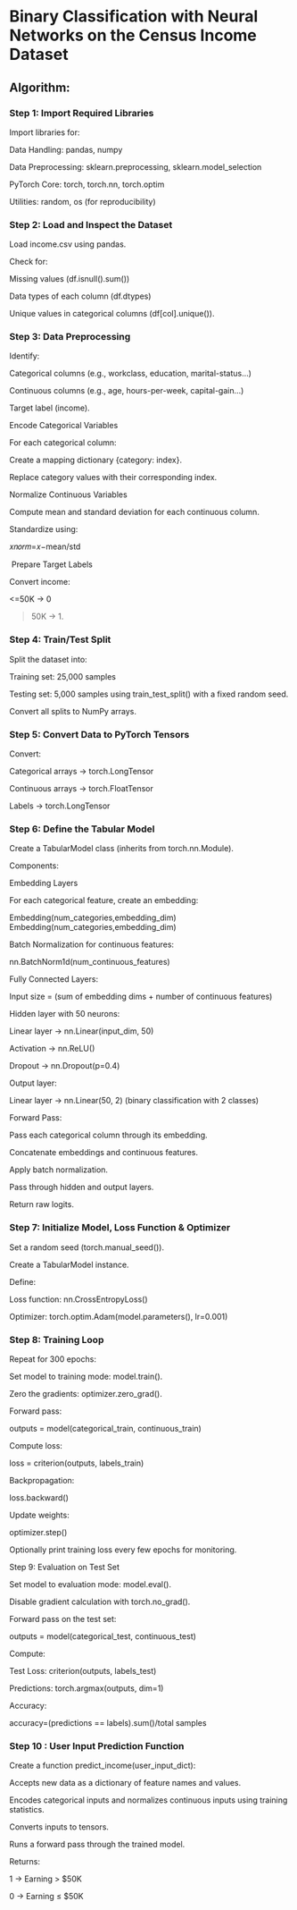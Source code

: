 # Binary Classification with Neural Networks on the Census Income Dataset

## Algorithm: 

### Step 1: Import Required Libraries

Import libraries for:

Data Handling: pandas, numpy

Data Preprocessing: sklearn.preprocessing, sklearn.model_selection

PyTorch Core: torch, torch.nn, torch.optim

Utilities: random, os (for reproducibility)

### Step 2: Load and Inspect the Dataset

Load income.csv using pandas.

Check for:

Missing values (df.isnull().sum())

Data types of each column (df.dtypes)

Unique values in categorical columns (df[col].unique()).

### Step 3: Data Preprocessing

Identify:

Categorical columns (e.g., workclass, education, marital-status…)

Continuous columns (e.g., age, hours-per-week, capital-gain…)

Target label (income).

Encode Categorical Variables

For each categorical column:

Create a mapping dictionary {category: index}.

Replace category values with their corresponding index.

Normalize Continuous Variables

Compute mean and standard deviation for each continuous column.

Standardize using:

𝑥𝑛𝑜𝑟𝑚=𝑥−mean/std

​
Prepare Target Labels

Convert income:

<=50K → 0

>50K → 1.

### Step 4: Train/Test Split

Split the dataset into:

Training set: 25,000 samples

Testing set: 5,000 samples
using train_test_split() with a fixed random seed.

Convert all splits to NumPy arrays.

### Step 5: Convert Data to PyTorch Tensors

Convert:

Categorical arrays → torch.LongTensor

Continuous arrays → torch.FloatTensor

Labels → torch.LongTensor

### Step 6: Define the Tabular Model

Create a TabularModel class (inherits from torch.nn.Module).

Components:

Embedding Layers

For each categorical feature, create an embedding:

Embedding(num_categories,embedding_dim)
Embedding(num_categories,embedding_dim)

Batch Normalization for continuous features:

nn.BatchNorm1d(num_continuous_features)

Fully Connected Layers:

Input size = (sum of embedding dims + number of continuous features)

Hidden layer with 50 neurons:

Linear layer → nn.Linear(input_dim, 50)

Activation → nn.ReLU()

Dropout → nn.Dropout(p=0.4)

Output layer:

Linear layer → nn.Linear(50, 2) (binary classification with 2 classes)

Forward Pass:

Pass each categorical column through its embedding.

Concatenate embeddings and continuous features.

Apply batch normalization.

Pass through hidden and output layers.

Return raw logits.

### Step 7: Initialize Model, Loss Function & Optimizer

Set a random seed (torch.manual_seed()).

Create a TabularModel instance.

Define:

Loss function: nn.CrossEntropyLoss()

Optimizer: torch.optim.Adam(model.parameters(), lr=0.001)

### Step 8: Training Loop

Repeat for 300 epochs:

Set model to training mode: model.train().

Zero the gradients: optimizer.zero_grad().

Forward pass:

outputs = model(categorical_train, continuous_train)

Compute loss:

loss = criterion(outputs, labels_train)

Backpropagation:

loss.backward()

Update weights:

optimizer.step()

Optionally print training loss every few epochs for monitoring.

Step 9: Evaluation on Test Set

Set model to evaluation mode: model.eval().

Disable gradient calculation with torch.no_grad().

Forward pass on the test set:

outputs = model(categorical_test, continuous_test)

Compute:

Test Loss: criterion(outputs, labels_test)

Predictions: torch.argmax(outputs, dim=1)

Accuracy:

accuracy=(predictions == labels).sum()/total samples	​

### Step 10 : User Input Prediction Function

Create a function predict_income(user_input_dict):

Accepts new data as a dictionary of feature names and values.

Encodes categorical inputs and normalizes continuous inputs using training statistics.

Converts inputs to tensors.

Runs a forward pass through the trained model.

Returns:

1 → Earning > $50K

0 → Earning ≤ $50K
